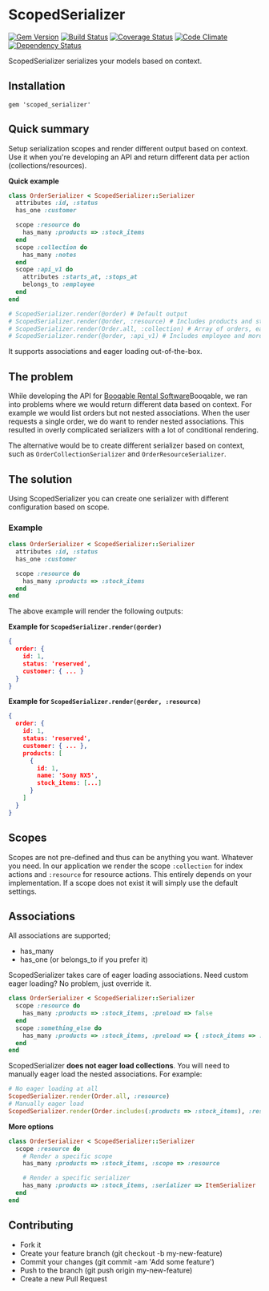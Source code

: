# ScopedSerializer

[![Gem Version](http://img.shields.io/gem/v/scoped_serializer.svg?style=flat)][gem]
[![Build Status](http://img.shields.io/travis/booqable/scoped_serializer.svg?style=flat)][travis]
[![Coverage Status](http://img.shields.io/coveralls/booqable/scoped_serializer.svg?style=flat)][coveralls]
[![Code Climate](http://img.shields.io/codeclimate/github/booqable/scoped_serializer.svg?style=flat)][codeclimate]
[![Dependency Status](http://img.shields.io/gemnasium/booqable/scoped_serializer.svg?style=flat)][gemnasium]

[gem]: https://rubygems.org/gems/scoped_serializer
[travis]: http://travis-ci.org/booqable/scoped_serializer
[coveralls]: https://coveralls.io/r/booqable/scoped_serializer
[codeclimate]: https://codeclimate.com/github/booqable/scoped_serializer
[gemnasium]: https://gemnasium.com/booqable/scoped_serializer

ScopedSerializer serializes your models based on context.

## Installation

```
gem 'scoped_serializer'
```

## Quick summary

Setup serialization scopes and render different output based on context. Use it when you're developing an API and return different data per action (collections/resources).

__Quick example__
```ruby
class OrderSerializer < ScopedSerializer::Serializer
  attributes :id, :status
  has_one :customer

  scope :resource do
    has_many :products => :stock_items
  end
  scope :collection do
    has_many :notes
  end
  scope :api_v1 do
    attributes :starts_at, :stops_at
    belongs_to :employee
  end
end

# ScopedSerializer.render(@order) # Default output
# ScopedSerializer.render(@order, :resource) # Includes products and stock_items
# ScopedSerializer.render(Order.all, :collection) # Array of orders, each includes notes
# ScopedSerializer.render(@order, :api_v1) # Includes employee and more attributes
```

It supports associations and eager loading out-of-the-box.

## The problem

While developing the API for [Booqable Rental Software](http://booqable.com/ "Booqable Rental Software")Booqable, we ran into problems where we would return different data based on context. For example we would list orders but not nested associations. When the user requests a single order, we do want to render nested associations. This resulted in overly complicated serializers with a lot of conditional rendering.

The alternative would be to create different serializer based on context, such as `OrderCollectionSerializer` and `OrderResourceSerializer`.

## The solution

Using ScopedSerializer you can create one serializer with different configuration based on scope.

### Example

```ruby
class OrderSerializer < ScopedSerializer::Serializer
  attributes :id, :status
  has_one :customer

  scope :resource do
    has_many :products => :stock_items
  end
end
```

The above example will render the following outputs:

__Example for `ScopedSerializer.render(@order)`__
```json
{
  order: {
    id: 1,
    status: 'reserved',
    customer: { ... }
  }
}
```

__Example for `ScopedSerializer.render(@order, :resource)`__
```json
{
  order: {
    id: 1,
    status: 'reserved',
    customer: { ... },
    products: [
      {
        id: 1,
        name: 'Sony NX5',
        stock_items: [...]
      }
    ]
  }
}
```

## Scopes

Scopes are not pre-defined and thus can be anything you want. Whatever you need. In our application we render the scope `:collection` for index actions and `:resource` for resource actions. This entirely depends on your implementation. If a scope does not exist it will simply use the default settings.

## Associations

All associations are supported;

- has_many
- has_one (or belongs_to if you prefer it)

ScopedSerializer takes care of eager loading associations. Need custom eager loading? No problem, just override it.

```ruby
class OrderSerializer < ScopedSerializer::Serializer
  scope :resource do
    has_many :products => :stock_items, :preload => false
  end
  scope :something_else do
    has_many :products => :stock_items, :preload => { :stock_items => :item }
  end
end
```

ScopedSerializer __does not eager load collections__. You will need to manually eager load the nested associations. For example:

```ruby
# No eager loading at all
ScopedSerializer.render(Order.all, :resource)
# Manually eager load
ScopedSerializer.render(Order.includes(:products => :stock_items), :resource)
```

__More options__

```ruby
class OrderSerializer < ScopedSerializer::Serializer
  scope :resource do
    # Render a specific scope
    has_many :products => :stock_items, :scope => :resource

    # Render a specific serializer
    has_many :products => :stock_items, :serializer => ItemSerializer
  end
end
```

## Contributing

- Fork it
- Create your feature branch (git checkout -b my-new-feature)
- Commit your changes (git commit -am 'Add some feature')
- Push to the branch (git push origin my-new-feature)
- Create a new Pull Request

